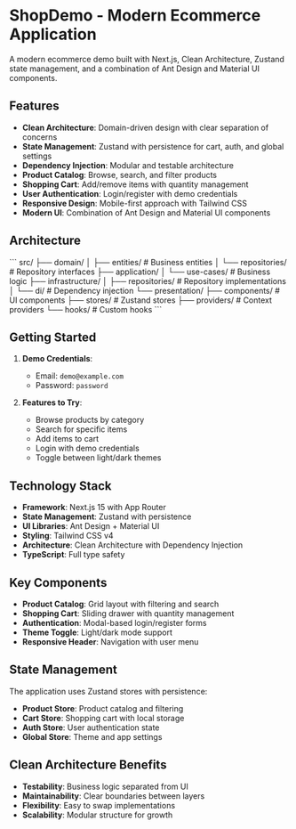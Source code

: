 # ShopDemo - Modern Ecommerce Application

A modern ecommerce demo built with Next.js, Clean Architecture, Zustand state management, and a combination of Ant Design and Material UI components.

## Features

- **Clean Architecture**: Domain-driven design with clear separation of concerns
- **State Management**: Zustand with persistence for cart, auth, and global settings
- **Dependency Injection**: Modular and testable architecture
- **Product Catalog**: Browse, search, and filter products
- **Shopping Cart**: Add/remove items with quantity management
- **User Authentication**: Login/register with demo credentials
- **Responsive Design**: Mobile-first approach with Tailwind CSS
- **Modern UI**: Combination of Ant Design and Material UI components

## Architecture

\`\`\`
src/
├── domain/
│   ├── entities/          # Business entities
│   └── repositories/      # Repository interfaces
├── application/
│   └── use-cases/         # Business logic
├── infrastructure/
│   ├── repositories/      # Repository implementations
│   └── di/               # Dependency injection
└── presentation/
    ├── components/        # UI components
    ├── stores/           # Zustand stores
    ├── providers/        # Context providers
    └── hooks/            # Custom hooks
\`\`\`

## Getting Started

1. **Demo Credentials**:
   - Email: `demo@example.com`
   - Password: `password`

2. **Features to Try**:
   - Browse products by category
   - Search for specific items
   - Add items to cart
   - Login with demo credentials
   - Toggle between light/dark themes

## Technology Stack

- **Framework**: Next.js 15 with App Router
- **State Management**: Zustand with persistence
- **UI Libraries**: Ant Design + Material UI
- **Styling**: Tailwind CSS v4
- **Architecture**: Clean Architecture with Dependency Injection
- **TypeScript**: Full type safety

## Key Components

- **Product Catalog**: Grid layout with filtering and search
- **Shopping Cart**: Sliding drawer with quantity management
- **Authentication**: Modal-based login/register forms
- **Theme Toggle**: Light/dark mode support
- **Responsive Header**: Navigation with user menu

## State Management

The application uses Zustand stores with persistence:

- **Product Store**: Product catalog and filtering
- **Cart Store**: Shopping cart with local storage
- **Auth Store**: User authentication state
- **Global Store**: Theme and app settings

## Clean Architecture Benefits

- **Testability**: Business logic separated from UI
- **Maintainability**: Clear boundaries between layers
- **Flexibility**: Easy to swap implementations
- **Scalability**: Modular structure for growth
